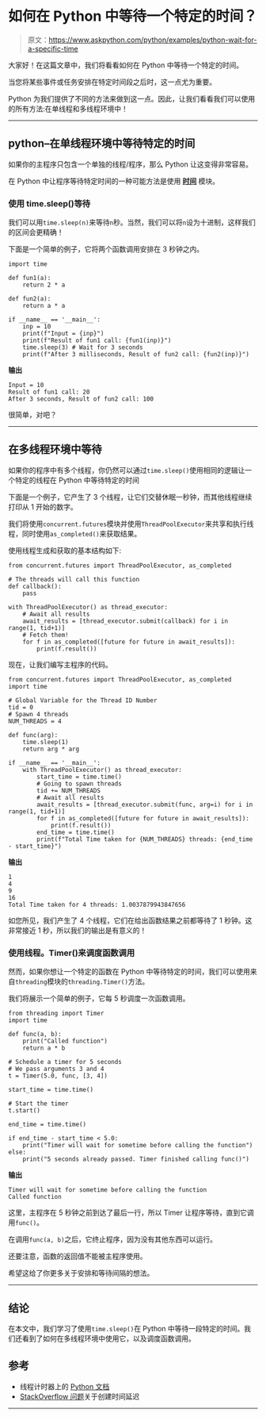 # 如何在 Python 中等待一个特定的时间？

> 原文：<https://www.askpython.com/python/examples/python-wait-for-a-specific-time>

大家好！在这篇文章中，我们将看看如何在 Python 中等待一个特定的时间。

当您将某些事件或任务安排在特定时间段之后时，这一点尤为重要。

Python 为我们提供了不同的方法来做到这一点。因此，让我们看看我们可以使用的所有方法:在单线程和多线程环境中！

* * *

## python–在单线程环境中等待特定的时间

如果你的主程序只包含一个单独的线程/程序，那么 Python 让这变得非常容易。

在 Python 中让程序等待特定时间的一种可能方法是使用 **[时间](https://www.askpython.com/python-modules/python-time-module)** 模块。

### 使用 time.sleep()等待

我们可以用`time.sleep(n)`来等待`n`秒。当然，我们可以将`n`设为十进制，这样我们的区间会更精确！

下面是一个简单的例子，它将两个函数调用安排在 3 秒钟之内。

```
import time

def fun1(a):
    return 2 * a

def fun2(a):
    return a * a

if __name__ == '__main__':
    inp = 10
    print(f"Input = {inp}")
    print(f"Result of fun1 call: {fun1(inp)}")
    time.sleep(3) # Wait for 3 seconds
    print(f"After 3 milliseconds, Result of fun2 call: {fun2(inp)}")

```

**输出**

```
Input = 10
Result of fun1 call: 20
After 3 seconds, Result of fun2 call: 100

```

很简单，对吧？

* * *

## 在多线程环境中等待

如果你的程序中有多个线程，你仍然可以通过`time.sleep()`使用相同的逻辑让一个特定的线程在 Python 中等待特定的时间

下面是一个例子，它产生了 3 个线程，让它们交替休眠一秒钟，而其他线程继续打印从 1 开始的数字。

我们将使用`concurrent.futures`模块并使用`ThreadPoolExecutor`来共享和执行线程，同时使用`as_completed()`来获取结果。

使用线程生成和获取的基本结构如下:

```
from concurrent.futures import ThreadPoolExecutor, as_completed

# The threads will call this function
def callback():
    pass

with ThreadPoolExecutor() as thread_executor:
    # Await all results
    await_results = [thread_executor.submit(callback) for i in range(1, tid+1)]
    # Fetch them!
    for f in as_completed([future for future in await_results]):
        print(f.result())

```

现在，让我们编写主程序的代码。

```
from concurrent.futures import ThreadPoolExecutor, as_completed
import time

# Global Variable for the Thread ID Number
tid = 0
# Spawn 4 threads
NUM_THREADS = 4

def func(arg):
    time.sleep(1)
    return arg * arg

if __name__ == '__main__':
    with ThreadPoolExecutor() as thread_executor:
        start_time = time.time()
        # Going to spawn threads
        tid += NUM_THREADS
        # Await all results
        await_results = [thread_executor.submit(func, arg=i) for i in range(1, tid+1)]
        for f in as_completed([future for future in await_results]):
            print(f.result())
        end_time = time.time()
        print(f"Total Time taken for {NUM_THREADS} threads: {end_time - start_time}")

```

**输出**

```
1
4
9
16
Total Time taken for 4 threads: 1.0037879943847656

```

如您所见，我们产生了 4 个线程，它们在给出函数结果之前都等待了 1 秒钟。这非常接近 1 秒，所以我们的输出是有意义的！

### 使用线程。Timer()来调度函数调用

然而，如果你想让一个特定的函数在 Python 中等待特定的时间，我们可以使用来自`threading`模块的`threading.Timer()`方法。

我们将展示一个简单的例子，它每 5 秒调度一次函数调用。

```
from threading import Timer
import time

def func(a, b):
    print("Called function")
    return a * b

# Schedule a timer for 5 seconds
# We pass arguments 3 and 4
t = Timer(5.0, func, [3, 4])

start_time = time.time()

# Start the timer
t.start()

end_time = time.time()

if end_time - start_time < 5.0:
    print("Timer will wait for sometime before calling the function")
else:
    print("5 seconds already passed. Timer finished calling func()")

```

**输出**

```
Timer will wait for sometime before calling the function
Called function

```

这里，主程序在 5 秒钟之前到达了最后一行，所以 Timer 让程序等待，直到它调用`func()`。

在调用`func(a, b)`之后，它终止程序，因为没有其他东西可以运行。

还要注意，函数的返回值不能被主程序使用。

希望这给了你更多关于安排和等待间隔的想法。

* * *

## 结论

在本文中，我们学习了使用`time.sleep()`在 Python 中等待一段特定的时间。我们还看到了如何在多线程环境中使用它，以及调度函数调用。

## 参考

*   线程计时器上的 [Python 文档](https://docs.python.org/3/library/threading.html#timer-objects)
*   [StackOverflow 问题](https://stackoverflow.com/questions/510348/how-do-i-make-a-time-delay)关于创建时间延迟

* * *